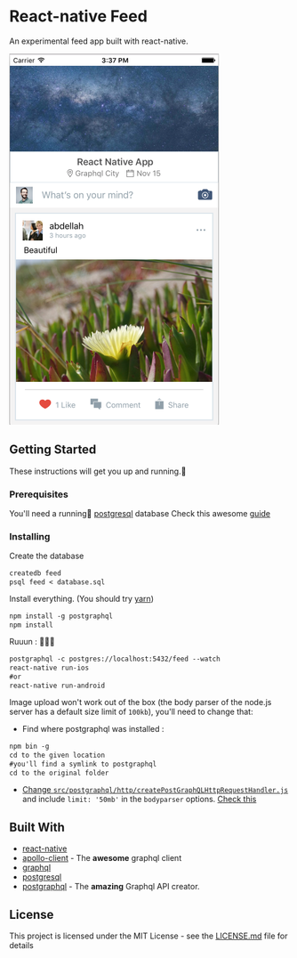 # React-native Feed

An experimental feed app built with react-native.

![Screenshot](screenshot.png?raw=true "Feed Screenshot")


## Getting Started

These instructions will get you up and running.🏃

### Prerequisites

You'll need a running🏃 [postgresql](https://www.postgresql.org/download/) database
Check this awesome [guide](https://github.com/calebmer/postgraphql/blob/master/examples/forum/TUTORIAL.md#installation)

### Installing
Create the database
```
createdb feed
psql feed < database.sql
```
Install everything. (You should try [yarn](https://yarnpkg.com/))
```
npm install -g postgraphql
npm install
```
Ruuun : 🏃🏃🏃
```
postgraphql -c postgres://localhost:5432/feed --watch
react-native run-ios
#or
react-native run-android
```

Image upload won't work out of the box (the body parser of the node.js server has a default size limit of `100kb`), you'll need to change that:
- Find where postgraphql was installed :
```
npm bin -g
cd to the given location
#you'll find a symlink to postgraphql
cd to the original folder
```

- [Change `src/postgraphql/http/createPostGraphQLHttpRequestHandler.js` ](https://github.com/calebmer/postgraphql/pull/285/files) and include `limit: '50mb'` in the `bodyparser` options. [Check this](https://github.com/calebmer/postgraphql/pull/285/files)

## Built With

* [react-native](https://facebook.github.io/react-native/)
* [apollo-client](http://dev.apollodata.com/) - The **awesome** graphql client
* [graphql](http://graphql.org/)
* [postgresql](https://www.postgresql.org/)
* [postgraphql](https://github.com/calebmer/postgraphql) - The **amazing** Graphql API creator.

## License

This project is licensed under the MIT License - see the [LICENSE.md](LICENSE.md) file for details
